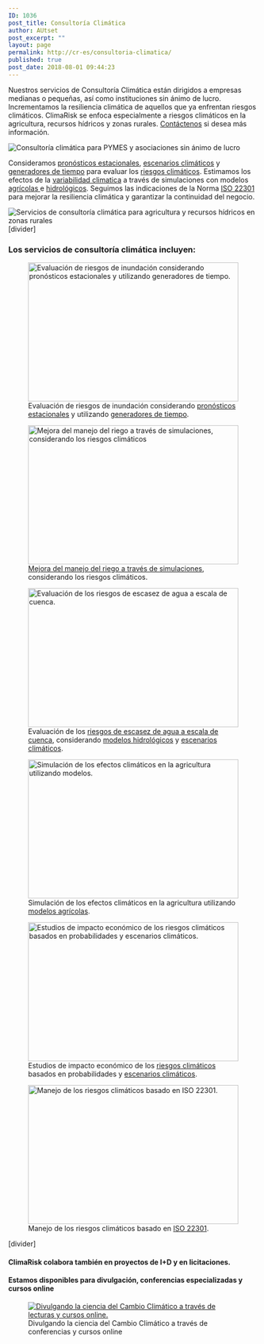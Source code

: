 ```yaml
---
ID: 1036
post_title: Consultoría Climática
author: AUtset
post_excerpt: ""
layout: page
permalink: http://cr-es/consultoria-climatica/
published: true
post_date: 2018-08-01 09:44:23
---
```

<p class="framed-box">Nuestros servicios de Consultoría Climática están dirigidos a empresas medianas o pequeñas, así como instituciones sin ánimo de lucro. Incrementamos la resiliencia climática de aquellos que ya enfrentan riesgos climáticos. ClimaRisk se enfoca especialmente a riesgos climáticos en la agricultura, recursos hídricos y zonas rurales. <a href="https://es.climarisk.com/es/contacto/">Contáctenos</a> si desea más información.</p>
<img class="rounded img-responsive" title="Consultoría climática para PYMES y asociaciones sin ánimo de lucro" src="https://climarisk.com/wp-content/uploads/2018/07/country-side-flooding.jpg" alt="Consultoría climática para PYMES y asociaciones sin ánimo de lucro">
<div class="row">
<div class="col-md-7">
<p class="framed-box">Consideramos <a href="https://es.climarisk.com/pronosticos-estacionales/">pronósticos estacionales</a>, <a href="https://es.climarisk.com/proyecciones-del-cambio-climatico/">escenarios climáticos</a> y <a href="https://es.climarisk.com/generadores-de-tiempo/">generadores de tiempo</a>&nbsp;para evaluar los  <a href="https://es.climarisk.com/han-aumentado-los-riesgos-climaticos/">riesgos climáticos</a>. Estimamos los efectos de la <a href="https://es.climarisk.com/variabilidad-climatica/">variabilidad climatica</a> a través de simulaciones con modelos <a href="https://es.climarisk.com/modelos-agricolas-impacto-climatico/">agrícolas </a> e <a href="https://es.climarisk.com/modelos-hidrologicos-riesgos-climaticos/">hidrológicos</a>. Seguimos las indicaciones de la Norma <a href="https://es.climarisk.com/riesgos-climaticos-iso-22301/">ISO 22301</a> para mejorar la resiliencia climática y garantizar la continuidad del negocio.</p>

</div>
<div class="col-md-5 d-none d-lg-block"><img class="rounded img-responsive mt-1 " title="Servicios de consultoría climática para agricultura y recursos hídricos en zonas rurales" src="https://climarisk.com/wp-content/uploads/2018/07/climate-risks-rural-areas.jpg" alt="Servicios de consultoría climática para agricultura y recursos hídricos en zonas rurales"></div>
</div>
[divider]
<h3>Los servicios de consultoría climática incluyen:</h3>
<div class="row">
<div class="col-md-6">
<figure class="figure"><img class="figure-img img-fluid rounded" style="height: 280px;width:100%" title="Evaluación de riesgos de inundación considerando pronósticos estacionales y utilizando generadores de tiempo." src="https://climarisk.com/wp-content/uploads/2018/07/flooding-fields.jpg" alt="Evaluación de riesgos de inundación considerando pronósticos estacionales y utilizando generadores de tiempo."><figcaption class="figure-caption">Evaluación de riesgos de inundación considerando <a href="https://es.climarisk.com/pronosticos-estacionales/">pronósticos estacionales</a> y utilizando <a href="https://es.climarisk.com/generadores-de-tiempo/">generadores de tiempo</a>.</figcaption></figure>
</div>
<div class="col-md-6">
<figure class="figure"><img class="figure-img img-fluid rounded" style="height: 280px;width:100%" title="Mejora del manejo del riego a través de simulaciones, considerando los riesgos climáticos." src="https://climarisk.com/wp-content/uploads/2016/11/IMG_8222-1.jpg" alt="Mejora del manejo del riego a través de simulaciones, considerando los riesgos climáticos">

<figcaption class="figure-caption"><a href="https://es.climarisk.com/mejor-programacion-del-riego/">Mejora del manejo del riego a través de simulaciones</a>, considerando los riesgos climáticos.</figcaption></figure>
</div>
</div>
<div class="row">
<div class="col-md-6">
<figure class="figure"><img class="figure-img img-fluid rounded" style="height: 280px;width:100%" title="Evaluación de los riesgos de escasez de agua a escala de cuenca." src="https://climarisk.com/wp-content/uploads/2018/06/Hoover-dam.png" alt="Evaluación de los riesgos de escasez de agua a escala de cuenca.">

<figcaption class="figure-caption">Evaluación de los <a href="https://es.climarisk.com/riesgo-restricciones-del-riego/">riesgos de escasez de agua a escala de cuenca</a>, considerando <a href="https://es.climarisk.com/modelos-hidrologicos-riesgos-climaticos/">modelos hidrológicos</a> y <a href="https://es.climarisk.com/proyecciones-del-cambio-climatico/">escenarios climáticos</a>.</figcaption></figure>
</div>
<div class="col-md-6">
<figure class="figure"><img class="figure-img img-fluid rounded" style="height: 280px;width:100%" title="Simulación de los efectos climáticos en la agricultura utilizando modelos." src="https://climarisk.com/wp-content/uploads/2018/07/models-simulations.jpg" alt="Simulación de los efectos climáticos en la agricultura utilizando modelos.">

<figcaption class="figure-caption">Simulación de los efectos climáticos en la agricultura utilizando <a href="https://es.climarisk.com/modelos-agricolas-impacto-climatico/">modelos agrícolas</a>.</figcaption></figure>
</div>
</div>
<div class="row">
<div class="col-md-6">
<figure class="figure"><img class="figure-img img-fluid rounded" style="height: 280px;width:100%" title="Estudios de impacto económico de los riesgos climáticos basados en probabilidades y escenarios climáticos." src="https://climarisk.com/wp-content/uploads/2016/11/riesgo-variabilidad-climatica.jpg" alt="Estudios de impacto económico de los riesgos climáticos basados en probabilidades y escenarios climáticos.">

<figcaption class="figure-caption">Estudios de impacto económico de los <a href="https://es.climarisk.com/han-aumentado-los-riesgos-climaticos/">riesgos climáticos</a> basados en probabilidades y <a href="https://es.climarisk.com/proyecciones-del-cambio-climatico/">escenarios climáticos</a>.</figcaption></figure>
</div>
<div class="col-md-6">
<figure class="figure"><img class="figure-img img-fluid rounded" style="height: 280px;width:100%" title="Manejo de los riesgos climáticos basado en ISO 22301." src="https://climarisk.com/wp-content/uploads/2018/07/ISO-22301-climate-risks-4-300x225.jpg" alt="Manejo de los riesgos climáticos basado en ISO 22301.">

<figcaption class="figure-caption">Manejo de los riesgos climáticos basado en <a href="https://es.climarisk.com/riesgos-climaticos-iso-22301/">ISO 22301</a>.</figcaption></figure>
</div>
</div>
[divider]
<div class="row">
<div class="col-md-6">
<h4>ClimaRisk colabora también en proyectos de I+D y en licitaciones.</h4>
<h4>Estamos disponibles para divulgación, conferencias especializadas y cursos online</h4>
</div>
<div class="col-md-6">
<figure class="figure"><a href="https://es.climarisk.com/lecturas-climaticas/" target="_blank" rel="noopener noreferrer"><img class="figure-img img-fluid rounded" title="Divulgando la ciencia del Cambio Climático a través de lecturas y cursos online." src="https://climarisk.com/wp-content/uploads/2017/10/TEMP-A2.jpg" alt="Divulgando la ciencia del Cambio Climático a través de lecturas y cursos online."></a>

<figcaption class="figure-caption">Divulgando la ciencia del Cambio Climático a través de conferencias y cursos online</figcaption></figure>
</div>
</div>